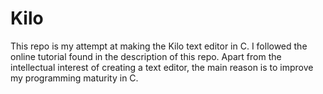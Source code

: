 # Kilo

This repo is my attempt at making the Kilo text editor in C.
I followed the online tutorial found in the description of this repo.
Apart from the intellectual interest of creating a text editor, the
main reason is to improve my programming maturity in C.
